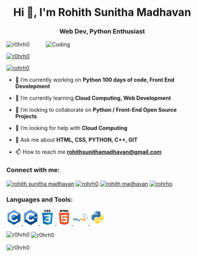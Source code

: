 <h1 align="center">Hi 👋, I'm Rohith Sunitha Madhavan</h1>
<h3 align="center">Web Dev, Python Enthusiast</h3>
<img align="right" alt="Coding" width="400" src="https://raw.githubusercontent.com/TheDudeThatCode/TheDudeThatCode/master/Assets/Developer.gif">


<p align="left"> <img src="https://komarev.com/ghpvc/?username=r0hrh0&label=Profile%20views&color=0e75b6&style=flat" alt="r0hrh0" /> </p>

<p align="left"> <a href="https://github.com/ryo-ma/github-profile-trophy"><img src="https://github-profile-trophy.vercel.app/?username=r0hrh0" alt="r0hrh0" /></a> </p>

<p align="left"> <a href="https://twitter.com/rohrh0" target="blank"><img src="https://img.shields.io/twitter/follow/rohrh0?logo=twitter&style=for-the-badge" alt="rohrh0" /></a> </p>

- 🔭 I’m currently working on **Python 100 days of code, Front End Devolepment**

- 🌱 I’m currently learning **Cloud Computing, Web Development**

- 👯 I’m looking to collaborate on **Python / Front-End Open Source Projects**

- 🤝 I’m looking for help with **Cloud Computing**

- 💬 Ask me about **HTML, CSS, PYTHON, C++, GIT**

- 📫 How to reach me **rohithsunithamadhavan@gmail.com**

<h3 align="left">Connect with me:</h3>
<p align="left">
<a href="https://dev.to/rohith sunitha madhavan" target="blank"><img align="center" src="https://raw.githubusercontent.com/rahuldkjain/github-profile-readme-generator/master/src/images/icons/Social/devto.svg" alt="rohith sunitha madhavan" height="30" width="40" /></a>
<a href="https://twitter.com/rohrh0" target="blank"><img align="center" src="https://raw.githubusercontent.com/rahuldkjain/github-profile-readme-generator/master/src/images/icons/Social/twitter.svg" alt="rohrh0" height="30" width="40" /></a>
<a href="https://linkedin.com/in/rohith madhavan" target="blank"><img align="center" src="https://raw.githubusercontent.com/rahuldkjain/github-profile-readme-generator/master/src/images/icons/Social/linked-in-alt.svg" alt="rohith madhavan" height="30" width="40" /></a>
<a href="https://instagram.com/rohrho" target="blank"><img align="center" src="https://raw.githubusercontent.com/rahuldkjain/github-profile-readme-generator/master/src/images/icons/Social/instagram.svg" alt="rohrho" height="30" width="40" /></a>
</p>

<h3 align="left">Languages and Tools:</h3>
<p align="left"> <a href="https://www.cprogramming.com/" target="_blank" rel="noreferrer"> <img src="https://raw.githubusercontent.com/devicons/devicon/master/icons/c/c-original.svg" alt="c" width="40" height="40"/> </a> <a href="https://www.w3schools.com/cpp/" target="_blank" rel="noreferrer"> <img src="https://raw.githubusercontent.com/devicons/devicon/master/icons/cplusplus/cplusplus-original.svg" alt="cplusplus" width="40" height="40"/> </a> <a href="https://www.w3schools.com/css/" target="_blank" rel="noreferrer"> <img src="https://raw.githubusercontent.com/devicons/devicon/master/icons/css3/css3-original-wordmark.svg" alt="css3" width="40" height="40"/> </a> <a href="https://www.w3.org/html/" target="_blank" rel="noreferrer"> <img src="https://raw.githubusercontent.com/devicons/devicon/master/icons/html5/html5-original-wordmark.svg" alt="html5" width="40" height="40"/> </a> <a href="https://www.mysql.com/" target="_blank" rel="noreferrer"> <img src="https://raw.githubusercontent.com/devicons/devicon/master/icons/mysql/mysql-original-wordmark.svg" alt="mysql" width="40" height="40"/> </a> <a href="https://www.python.org" target="_blank" rel="noreferrer"> <img src="https://raw.githubusercontent.com/devicons/devicon/master/icons/python/python-original.svg" alt="python" width="40" height="40"/> </a> </p>

<p><img align="left" src="https://github-readme-stats.vercel.app/api/top-langs?username=r0hrh0&show_icons=true&locale=en&layout=compact" alt="r0hrh0" /></p>

<p>&nbsp;<img align="center" src="https://github-readme-stats.vercel.app/api?username=r0hrh0&show_icons=true&locale=en" alt="r0hrh0" /></p>

<p><img align="center" src="https://github-readme-streak-stats.herokuapp.com/?user=r0hrh0&" alt="r0hrh0" /></p>
